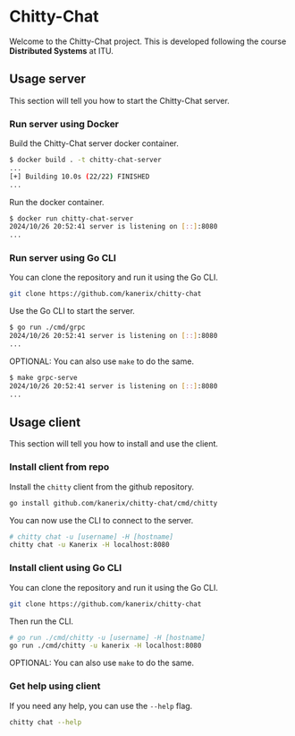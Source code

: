 # Chitty-Chat

Welcome to the Chitty-Chat project. This is developed following the course **Distributed Systems** at ITU.

## Usage server

This section will tell you how to start the Chitty-Chat server.

### Run server using Docker

Build the Chitty-Chat server docker container.

```bash
$ docker build . -t chitty-chat-server
...
[+] Building 10.0s (22/22) FINISHED
...
```

Run the docker container.

```bash
$ docker run chitty-chat-server
2024/10/26 20:52:41 server is listening on [::]:8080
...
```

### Run server using Go CLI

You can clone the repository and run it using the Go CLI.

```bash
git clone https://github.com/kanerix/chitty-chat
```

Use the Go CLI to start the server.

```bash
$ go run ./cmd/grpc
2024/10/26 20:52:41 server is listening on [::]:8080
...
```

OPTIONAL: You can also use `make` to do the same.

```bash
$ make grpc-serve
2024/10/26 20:52:41 server is listening on [::]:8080
...
```

## Usage client

This section will tell you how to install and use the client.

### Install client from repo

Install the `chitty` client from the github repository.

```bash
go install github.com/kanerix/chitty-chat/cmd/chitty
```

You can now use the CLI to connect to the server.

```bash
# chitty chat -u [username] -H [hostname]
chitty chat -u Kanerix -H localhost:8080
```

### Install client using Go CLI

You can clone the repository and run it using the Go CLI.

```bash
git clone https://github.com/kanerix/chitty-chat
```

Then run the CLI.

```bash
# go run ./cmd/chitty -u [username] -H [hostname]
go run ./cmd/chitty -u kanerix -H localhost:8080
```

OPTIONAL: You can also use `make` to do the same.

### Get help using client

If you need any help, you can use the `--help` flag.

```bash
chitty chat --help
```
